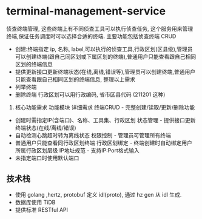 # terminal-management-service

侦查终端管理, 这些终端上有不同侦查工具可以执行侦查任务, 这个服务用来管理终端,保证任务调度时可以选择合适的终端.
主要功能包括侦查终端 CRUD
- 创建:终端指定 ip, 名称,  label,可以执行的侦查工具,行政区划(区县级),管理员可以创建终端(跟自己同区划或下属区划的终端),普通用户只能查看跟自己相同区划的终端信息
- 提供更新接口更新终端状态(在线,离线,错误等),管理员可以创建终端,普通用户只能查看跟自己相同区划的终端信息, 整理以上需求
- 列举终端
- 删除终端
行政区划可以用行政编码, 省市区县代码 (211201 这种)

1. 核心功能需求
功能模块	详细需求
终端CRUD	- 完整创建/读取/更新/删除功能
- 创建时需指定IP(含端口)、名称、工具集、行政区划
状态管理	- 提供接口更新终端状态(在线/离线/错误)
- 自动检测心跳超时转为离线状态
权限控制	- 管理员可管理所有终端
- 普通用户只能查看同行政区划终端
行政区划绑定	- 终端创建时自动绑定用户所属行政区划层级
IP地址规范	- 支持IP:Port格式输入
- 未指定端口时使用默认端口

## 技术栈

- 使用 golang ,hertz, protobuf 定义 idl(proto), 通过 hz gen 从 idl 生成. 
- 数据库使用 TiDB
- 提供标准 RESTful API
